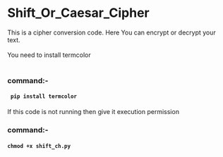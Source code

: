 # Shift_Or_Caesar_Cipher
This is a  cipher conversion code. Here  You can encrypt or decrypt your text.</br></br>
You need to install termcolor</br></br>
### **command:-** </br>
#### `  pip install termcolor  ` </br>
If this code is not running then give it execution permission</br>
### **command:-**</br>
#### `chmod +x shift_ch.py`
